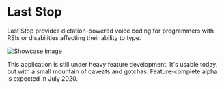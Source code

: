 # Last Stop

Last Stop provides dictation-powered voice coding for programmers with RSIs or disabilities affecting their
ability to type.

![Showcase image](/url "./docs/showcase-0.1.0.png")

This application is still under heavy feature development. It's usable today, but with a small
mountain of caveats and gotchas. Feature-complete alpha is expected in July 2020.


